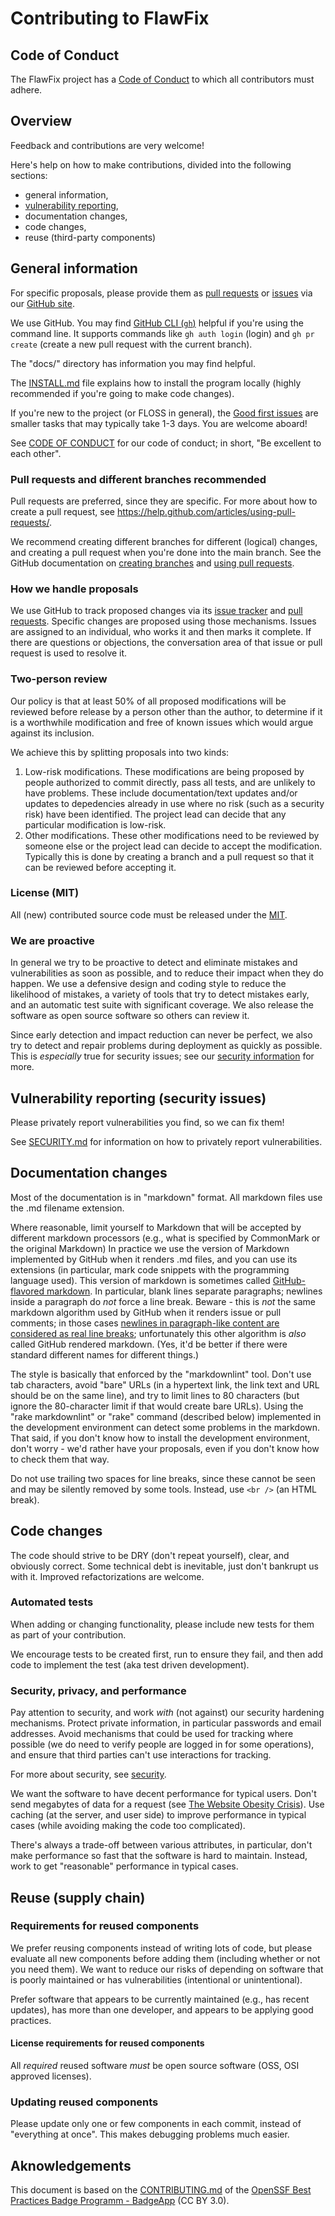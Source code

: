 # Contributing to FlawFix

## Code of Conduct

The FlawFix project has a [Code of Conduct](./CODE_OF_CONDUCT.md) to which all contributors must adhere.

## Overview

Feedback and contributions are very welcome!

Here's help on how to make contributions, divided into the following sections:

* general information,
* [vulnerability reporting](#vulnerability-reporting-security-issues),
* documentation changes,
* code changes,
* reuse (third-party components)

## General information

For specific proposals, please provide them as
[pull requests](https://github.com/l3montree-dev/oh-my-honeypot/pulls)
or
[issues](https://github.com/l3montree-dev/oh-my-honeypot/issues)
via our
[GitHub site](https://github.com/l3montree-dev/oh-my-honeypot).

We use GitHub. You may find
[GitHub CLI (`gh`)](https://cli.github.com/)
helpful if you're using the command line.
It supports commands like `gh auth login` (login) and
`gh pr create` (create a new pull request
with the current branch).

The "docs/" directory has information you may find helpful.

The [INSTALL.md](docs/INSTALL.md) file explains how to install the program
locally (highly recommended if you're going to make code changes).

If you're new to the project (or FLOSS in general), the
[Good first issues](https://github.com/l3montree-dev/oh-my-honeypot/labels/good%20first%20issue) are smaller tasks that may typically take 1-3 days.
You are welcome aboard!

See [CODE OF CONDUCT](./CODE_OF_CONDUCT.md) for our code of conduct;
in short, "Be excellent to each other".

### Pull requests and different branches recommended

Pull requests are preferred, since they are specific.
For more about how to create a pull request, see
<https://help.github.com/articles/using-pull-requests/>.

We recommend creating different branches for different (logical)
changes, and creating a pull request when you're done into the main branch.
See the GitHub documentation on
[creating branches](https://help.github.com/articles/creating-and-deleting-branches-within-your-repository/)
and
[using pull requests](https://help.github.com/articles/using-pull-requests/).

### How we handle proposals

We use GitHub to track proposed changes via its
[issue tracker](https://github.com/l3montree-dev/oh-my-honeypot/issues) and
[pull requests](https://github.com/l3montree-dev/oh-my-honeypot/pulls).
Specific changes are proposed using those mechanisms.
Issues are assigned to an individual, who works it and then marks it complete.
If there are questions or objections, the conversation area of that
issue or pull request is used to resolve it.

### Two-person review

Our policy is that at least 50% of all proposed modifications will be reviewed
before release by a person other than the author,
to determine if it is a worthwhile modification and free of known issues
which would argue against its inclusion.

We achieve this by splitting proposals into two kinds:

1. Low-risk modifications.  These modifications are being proposed by
   people authorized to commit directly, pass all tests, and are unlikely
   to have problems.  These include documentation/text updates and/or updates
   to depedencies already in use where no risk (such as a security risk)
   have been identified.  The project lead can decide that any particular
   modification is low-risk.
2. Other modifications.  These other modifications need to be
   reviewed by someone else or the project lead can decide to accept
   the modification.  Typically this is done by creating a branch and a
   pull request so that it can be reviewed before accepting it.

### License (MIT)

All (new) contributed source code must be released
under the [MIT](./LICENSE).

### We are proactive

In general we try to be proactive to detect and eliminate
mistakes and vulnerabilities as soon as possible,
and to reduce their impact when they do happen.
We use a defensive design and coding style to reduce the likelihood of mistakes,
a variety of tools that try to detect mistakes early,
and an automatic test suite with significant coverage.
We also release the software as open source software so others can review it.

Since early detection and impact reduction can never be perfect, we also try to
detect and repair problems during deployment as quickly as possible.
This is *especially* true for security issues; see our
[security information](./SECURITY.md) for more.

## Vulnerability reporting (security issues)

Please privately report vulnerabilities you find, so we can fix them!

See [SECURITY.md](./SECURITY.md) for information on how to privately report vulnerabilities.

## Documentation changes

Most of the documentation is in "markdown" format.
All markdown files use the .md filename extension.

Where reasonable, limit yourself to Markdown
that will be accepted by different markdown processors
(e.g., what is specified by CommonMark or the original Markdown)
In practice we use
the version of Markdown implemented by GitHub when it renders .md files,
and you can use its extensions
(in particular, mark code snippets with the programming language used).
This version of markdown is sometimes called
[GitHub-flavored markdown](https://help.github.com/articles/github-flavored-markdown/).
In particular, blank lines separate paragraphs; newlines inside a paragraph
do *not* force a line break.
Beware - this is *not*
the same markdown algorithm used by GitHub when it renders
issue or pull comments; in those cases
[newlines in paragraph-like content are considered as real line breaks](https://help.github.com/articles/writing-on-github/);
unfortunately this other algorithm is *also* called
GitHub rendered markdown.
(Yes, it'd be better if there were standard different names
for different things.)

The style is basically that enforced by the "markdownlint" tool.
Don't use tab characters, avoid "bare" URLs (in a hypertext link, the
link text and URL should be on the same line), and try to limit
lines to 80 characters (but ignore the 80-character limit if that would
create bare URLs).
Using the "rake markdownlint" or "rake" command
(described below) implemented in the development
environment can detect some problems in the markdown.
That said, if you don't know how to install the development environment,
don't worry - we'd rather have your proposals, even if you don't know how to
check them that way.

Do not use trailing two spaces for line breaks, since these cannot be
seen and may be silently removed by some tools.
Instead, use `<br />` (an HTML break).

## Code changes

The code should strive to be DRY (don't repeat yourself),
clear, and obviously correct.
Some technical debt is inevitable, just don't bankrupt us with it.
Improved refactorizations are welcome.

### Automated tests

When adding or changing functionality, please include new tests for them as
part of your contribution.

We encourage tests to be created first, run to ensure they fail, and
then add code to implement the test (aka test driven development).

### Security, privacy, and performance

Pay attention to security, and work *with* (not against) our
security hardening mechanisms.
Protect private information, in particular passwords and email addresses.
Avoid mechanisms that could be used for tracking where possible
(we do need to verify people are logged in for some operations),
and ensure that third parties can't use interactions for tracking.

For more about security, see [security](./SECURITY.md).

We want the software to have decent performance for typical users.
Don't send megabytes of data for a request
(see
[The Website Obesity Crisis](http://idlewords.com/talks/website_obesity.htm)).
Use caching (at the server, and user side) to improve performance
in typical cases (while avoiding making the code too complicated).

There's always a trade-off between various attributes, in particular,
don't make performance so fast that the software is hard to maintain.
Instead, work to get "reasonable" performance in typical cases.

## Reuse (supply chain)

### Requirements for reused components

We prefer reusing components instead of writing lots of code,
but please evaluate all new components before adding them
(including whether or not you need them).
We want to reduce our risks of depending on software that is poorly
maintained or has vulnerabilities (intentional or unintentional).

Prefer software that appears to be currently maintained (e.g., has recent
updates), has more than one developer, and appears to be applying good
practices.

#### License requirements for reused components

All *required* reused software *must* be open source software (OSS, OSI approved licenses).

### Updating reused components

Please update only one or few components in each commit, instead of
"everything at once".  This makes debugging problems much easier.

## Aknowledgements

This document is based on the [CONTRIBUTING.md](https://github.com/coreinfrastructure/best-practices-badge/blob/main/CONTRIBUTING.md) of the [OpenSSF Best Practices Badge Programm -  BadgeApp](https://www.bestpractices.dev/en) (CC BY 3.0).

